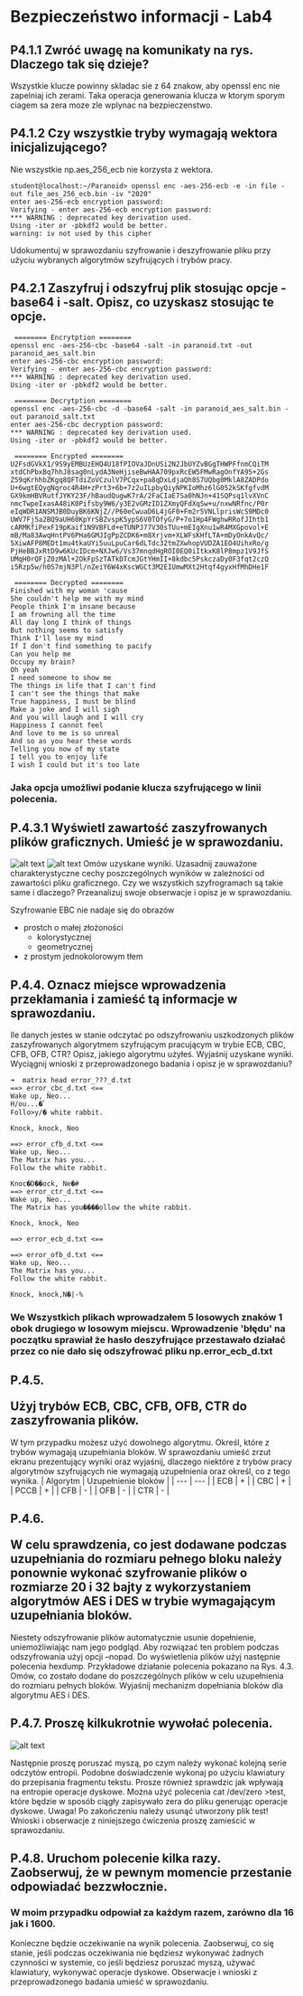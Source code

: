 # Bezpieczeństwo informacji - Lab4
## P4.1.1 Zwróć uwagę na komunikaty na rys. Dlaczego tak się dzieje? 

Wszystkie klucze powinny skladac sie z 64 znakow, aby openssl enc nie zapelniaj ich zerami.
Taka operacja generowania klucza w ktorym sporym ciagem sa zera moze zle wplynac na bezpieczenstwo.

## P4.1.2 Czy wszystkie tryby wymagają wektora inicjalizującego? 
Nie wszystkie np.aes_256_ecb nie korzysta z wektora.
```
student@localhost:~/Paranoid> openssl enc -aes-256-ecb -e -in file -out file_aes_256_ecb.bin -iv "2020" 
enter aes-256-ecb encryption password:
Verifying - enter aes-256-ecb encryption password:
*** WARNING : deprecated key derivation used.
Using -iter or -pbkdf2 would be better.
warning: iv not used by this cipher
```
Udokumentuj w sprawozdaniu szyfrowanie i deszyfrowanie pliku przy użyciu wybranych algorytmów szyfrujących i trybów pracy.

## P4.2.1 Zaszyfruj i odszyfruj plik stosując opcje -base64 i -salt. Opisz, co uzyskasz stosując te opcje. 

```    
 ======== Encrytption ======== 
openssl enc -aes-256-cbc -base64 -salt -in paranoid.txt -out paranoid_aes_salt.bin
enter aes-256-cbc encryption password:
Verifying - enter aes-256-cbc encryption password:
*** WARNING : deprecated key derivation used.
Using -iter or -pbkdf2 would be better.
```
```    
 ======== Decrytption ========
openssl enc -aes-256-cbc -d -base64 -salt -in paranoid_aes_salt.bin -out paranoid_salt.txt     
enter aes-256-cbc decryption password:
*** WARNING : deprecated key derivation used.
Using -iter or -pbkdf2 would be better.
```
```    
 ======== Encrypted ========
U2FsdGVkX1/9S9yEMBUzEHQ4U18fPIOVaJDnUSi2N2JbUYZvBGgTHWPFfnmCQiTM
xtdChPbxBq7hhJ8sag0nLydA3NeHjiseBwHAA709pxRcEW5FMwRagOnfYA95+2Gs
Z59qKrhhbZKgq8QFTdiZoVCzulV7PCqx+pa8qDxLdjaQh8S7UQbg0MklA8ZADPdo
U+6wgtEQygNqroc4R4H+zPrt3+6b+7z2uILpbyQiyNPKIoMhz6lG052kSKfgfvdM
GX9kmHBVRutfJYKY23F/hBaudQugwK7rA/2FaCIaE7Sa0hNJn+41SQPsq1lvXVnC
nmcTwpeIxasA48iK0Pifsby9W6/y3E2vGMzID1ZXmyQFdXqSw+u/nxwNRfnc/P0r
eIqWDR1ANSMJB0DuyBK6KNjZ//P60eCwuaD6L4jGF0+Fm2r5VNLlprisWcS9MDc0
UWV7Fj5a2BQ9aUH60KpYrSBZvspK5ypS6V0TOfyG/P+7o1Hp4FWghwRRofJIhtb1
cARMKfiPexF19pKaif1N9VBFLd+eTUNPJ77V30sTUu+mEIgXnu1wR4MXGpovol+E
mB/Ma83AwqHntPV6PHa6GMJIgPpZCDK6+m8Xrjvm+XLWFsKHfLTA+mDyOnkAvQc/
5XiwAFP8MEDt1mu4tkaUYi5uuLpuCar6dLTdc32tmZXwhopVUDZA1EO4UihxRo/g
PjHeBBJxRtD9w6KUcIDcm+NXJw6/Vs37mnqdHgROI0EQ0iItkxK8lP8mpz1V9JfS
UMqH0rQFjZ0zMAl+2OkFpSzTATkDTcmJGtYHmII+8kdbc5PskczaDy0F3fqt2czQ
i5Rzp5w/h0S7mjN3Pl/nZeiY6W4xKscWGCt3M2EIUmwMXt2Htqf4gyxHfMhDHe1F
```
```    
 ======== Decrypted ========
Finished with my woman 'cause
She couldn't help me with my mind
People think I'm insane because
I am frowning all the time
All day long I think of things
But nothing seems to satisfy
Think I'll lose my mind
If I don't find something to pacify
Can you help me
Occupy my brain?
Oh yeah
I need someone to show me
The things in life that I can't find
I can't see the things that make
True happiness, I must be blind
Make a joke and I will sigh
And you will laugh and I will cry
Happiness I cannot feel
And love to me is so unreal
And so as you hear these words
Telling you now of my state
I tell you to enjoy life
I wish I could but it's too late
```
### Jaka opcja umożliwi podanie klucza szyfrującego w linii polecenia.

## P.4.3.1 Wyświetl zawartość zaszyfrowanych plików graficznych. Umieść je w sprawozdaniu.
![alt text](https://github.com/Gabrysiewicz/BI-Szyfry/blob/lab-4/BI_cbc.bmp)
![alt text](https://github.com/Gabrysiewicz/BI-Szyfry/blob/lab-4/BI_ebc.bmp)
Omów uzyskane wyniki. Uzasadnij zauważone charakterystyczne cechy
poszczególnych wyników w zależności od zawartości pliku graficznego. Czy we
wszystkich szyfrogramach są takie same i dlaczego? Przeanalizuj swoje obserwacje
i opisz je w sprawozdaniu.

Szyfrowanie EBC nie nadaje się do obrazów
- prostch o małej złożoności 
  - kolorystycznej
  - geometrycznej 
- z prostym jednokolorowym tłem


## P.4.4. Oznacz miejsce wprowadzenia przekłamania i zamieść tą informacje w sprawozdaniu.
Ile danych jestes w stanie odczytać po odszyfrowaniu uszkodzonych plików
zaszyfrowanych algorytmem szyfrującym pracującym w trybie ECB, CBC, CFB, OFB,
CTR? Opisz, jakiego algorytmu użyłeś. Wyjaśnij uzyskane wyniki. Wyciągnij wnioski
z przeprowadzonego badania i opisz je w sprawozdaniu?
```
➜  matrix head error_???_d.txt
==> error_cbc_d.txt <==
Wake up, Neo...
H/ou...�֠
Follo>y/� white rabbit.

Knock, knock, Neo

==> error_cfb_d.txt <==
Wake up, Neo...
The Matrix has you...
Follow the white rabbit.

Knoc�D��ock, Ne�#
==> error_ctr_d.txt <==
Wake up, Neo...
The Matrix has you����ollow the white rabbit.

Knock, knock, Neo

==> error_ecb_d.txt <==

==> error_ofb_d.txt <==
Wake up, Neo...
The Matrix has you...
Follow the white rabbit.

Knock, knock,N�|-% 
```
### We Wszystkich plikach wprowadzałem 5 losowych znaków 1 obok drugiego w losowym miejscu. Wprowadzenie 'błędu' na początku sprawiał że hasło deszyfrujące przestawało działać przez co nie dało się odszyfrować pliku np.error_ecb_d.txt 

## <p color='red'>P.4.5.</p> Użyj trybów ECB, CBC, CFB, OFB, CTR do zaszyfrowania plików. 
W tym przypadku możesz użyć dowolnego algorytmu. Określ, które z trybów wymagają uzupełniania
bloków. W sprawozdaniu umieść zrzut ekranu prezentujący wyniki oraz wyjaśnij,
dlaczego niektóre z trybów pracy algorytmów szyfrujących nie wymagają uzupełnienia
oraz określ, co z tego wynika.
| Algorytm | Uzupełnienie bloków |
| --- | --- |
| ECB | + |
| CBC | + |
| PCCB | + |
| CFB | - |
| OFB | - |
| CTR | - |

## <p color='red'>P.4.6.</p> W celu sprawdzenia, co jest dodawane podczas uzupełniania do rozmiaru pełnego bloku należy ponownie wykonać szyfrowanie plików o rozmiarze 20 i 32 bajty z wykorzystaniem algorytmów AES i DES w trybie wymagającym uzupełniania bloków. 
Niestety odszyfrowanie plików automatycznie usunie dopełnienie,
uniemożliwiając nam jego podgląd. Aby rozwiązać ten problem podczas odszyfrowania
użyj opcji –nopad. Do wyświetlenia plików użyj następnie polecenia hexdump.
Przykładowe działanie polecenia pokazano na Rys. 4.3. Omów, co zostało dodane do
poszczególnych plików w celu uzupełnienia do rozmiaru pełnych bloków. Wyjaśnij
mechanizm dopełniania bloków dla algorytmu AES i DES.

## P.4.7. Proszę kilkukrotnie wywołać polecenia.
![alt text](https://github.com/Gabrysiewicz/BI-Szyfry/blob/lab-4/cat.png)

Następnie proszę poruszać myszą, po czym należy wykonać kolejną serie odczytów entropii. Podobne
doświadczenie wykonaj po użyciu klawiatury do przepisania fragmentu tekstu. Prosze
również sprawdzic jak wpływają na entropie operacje dyskowe. Można użyć polecenia
cat /dev/zero >test, które będzie w sposób ciągły zapisywało zera do pliku generując
operacje dyskowe. Uwaga! Po zakończeniu należy usunąć utworzony plik test! Wnioski
i obserwacje z niniejszego ćwiczenia proszę zamieścić w sprawozdaniu.

## P.4.8. Uruchom polecenie kilka razy. Zaobserwuj, że w pewnym momencie przestanie odpowiadać bezzwłocznie. 

### W moim przypadku odpowiał za każdym razem, zarówno dla 16 jak i 1600.

Konieczne będzie oczekiwanie na wynik polecenia.
Zaobserwuj, co się stanie, jeśli podczas oczekiwania nie będziesz wykonywać żadnych
czynności w systemie, co jeśli będziesz poruszać myszą, używać klawiatury,
wykonywać operacje dyskowe. Obserwacje i wnioski z przeprowadzonego badania
umieść w sprawozdaniu.
